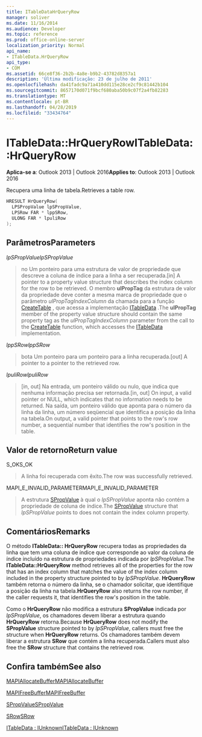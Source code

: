 ```yaml
---
title: ITableDataHrQueryRow
manager: soliver
ms.date: 11/16/2014
ms.audience: Developer
ms.topic: reference
ms.prod: office-online-server
localization_priority: Normal
api_name:
- ITableData.HrQueryRow
api_type:
- COM
ms.assetid: 66ce8f36-2b2b-4a8e-b9b2-43782d8357a1
description: 'Última modificação: 23 de julho de 2011'
ms.openlocfilehash: da41fadc9a71a410dd115e28ce2cf9c81442b104
ms.sourcegitcommit: 8657170d071f9bcf680aba50b9c07f2a4fb82283
ms.translationtype: MT
ms.contentlocale: pt-BR
ms.lasthandoff: 04/28/2019
ms.locfileid: "33434764"
---
```

# <a name="itabledatahrqueryrow"></a><span data-ttu-id="38f89-103">ITableData::HrQueryRow</span><span class="sxs-lookup"><span data-stu-id="38f89-103">ITableData::HrQueryRow</span></span>

  
  
<span data-ttu-id="38f89-104">**Aplica-se a**: Outlook 2013 | Outlook 2016</span><span class="sxs-lookup"><span data-stu-id="38f89-104">**Applies to**: Outlook 2013 | Outlook 2016</span></span> 
  
<span data-ttu-id="38f89-105">Recupera uma linha de tabela.</span><span class="sxs-lookup"><span data-stu-id="38f89-105">Retrieves a table row.</span></span>
  
```cpp
HRESULT HrQueryRow(
  LPSPropValue lpSPropValue,
  LPSRow FAR * lppSRow,
  ULONG FAR * lpuliRow
);
```

## <a name="parameters"></a><span data-ttu-id="38f89-106">Parâmetros</span><span class="sxs-lookup"><span data-stu-id="38f89-106">Parameters</span></span>

 <span data-ttu-id="38f89-107">_lpSPropValue_</span><span class="sxs-lookup"><span data-stu-id="38f89-107">_lpSPropValue_</span></span>
  
> <span data-ttu-id="38f89-108">no Um ponteiro para uma estrutura de valor de propriedade que descreve a coluna de índice para a linha a ser recuperada.</span><span class="sxs-lookup"><span data-stu-id="38f89-108">[in] A pointer to a property value structure that describes the index column for the row to be retrieved.</span></span> <span data-ttu-id="38f89-109">O membro **ulPropTag** da estrutura de valor da propriedade deve conter a mesma marca de propriedade que o parâmetro _ulPropTagIndexColumn_ da chamada para a função [CreateTable](createtable.md) , que acessa a implementação [ITableData](itabledataiunknown.md) .</span><span class="sxs-lookup"><span data-stu-id="38f89-109">The **ulPropTag** member of the property value structure should contain the same property tag as the  _ulPropTagIndexColumn_ parameter from the call to the [CreateTable](createtable.md) function, which accesses the [ITableData](itabledataiunknown.md) implementation.</span></span> 
    
 <span data-ttu-id="38f89-110">_lppSRow_</span><span class="sxs-lookup"><span data-stu-id="38f89-110">_lppSRow_</span></span>
  
> <span data-ttu-id="38f89-111">bota Um ponteiro para um ponteiro para a linha recuperada.</span><span class="sxs-lookup"><span data-stu-id="38f89-111">[out] A pointer to a pointer to the retrieved row.</span></span> 
    
 <span data-ttu-id="38f89-112">_lpuliRow_</span><span class="sxs-lookup"><span data-stu-id="38f89-112">_lpuliRow_</span></span>
  
> <span data-ttu-id="38f89-113">[in, out] Na entrada, um ponteiro válido ou nulo, que indica que nenhuma informação precisa ser retornada.</span><span class="sxs-lookup"><span data-stu-id="38f89-113">[in, out] On input, a valid pointer or NULL, which indicates that no information needs to be returned.</span></span> <span data-ttu-id="38f89-114">Na saída, um ponteiro válido que aponta para o número da linha da linha, um número seqüencial que identifica a posição da linha na tabela.</span><span class="sxs-lookup"><span data-stu-id="38f89-114">On output, a valid pointer that points to the row's row number, a sequential number that identifies the row's position in the table.</span></span>
    
## <a name="return-value"></a><span data-ttu-id="38f89-115">Valor de retorno</span><span class="sxs-lookup"><span data-stu-id="38f89-115">Return value</span></span>

<span data-ttu-id="38f89-116">S_OK</span><span class="sxs-lookup"><span data-stu-id="38f89-116">S_OK</span></span> 
  
> <span data-ttu-id="38f89-117">A linha foi recuperada com êxito.</span><span class="sxs-lookup"><span data-stu-id="38f89-117">The row was successfully retrieved.</span></span>
    
<span data-ttu-id="38f89-118">MAPI_E_INVALID_PARAMETER</span><span class="sxs-lookup"><span data-stu-id="38f89-118">MAPI_E_INVALID_PARAMETER</span></span> 
  
> <span data-ttu-id="38f89-119">A estrutura [SPropValue](spropvalue.md) à qual o _lpSPropValue_ aponta não contém a propriedade de coluna de índice.</span><span class="sxs-lookup"><span data-stu-id="38f89-119">The [SPropValue](spropvalue.md) structure that  _lpSPropValue_ points to does not contain the index column property.</span></span> 
    
## <a name="remarks"></a><span data-ttu-id="38f89-120">Comentários</span><span class="sxs-lookup"><span data-stu-id="38f89-120">Remarks</span></span>

<span data-ttu-id="38f89-121">O método **ITableData:: HrQueryRow** recupera todas as propriedades da linha que tem uma coluna de índice que corresponde ao valor da coluna de índice incluído na estrutura de propriedades indicada por _lpSPropValue_.</span><span class="sxs-lookup"><span data-stu-id="38f89-121">The **ITableData::HrQueryRow** method retrieves all of the properties for the row that has an index column that matches the value of the index column included in the property structure pointed to by  _lpSPropValue_.</span></span> <span data-ttu-id="38f89-122">**HrQueryRow** também retorna o número da linha, se o chamador solicitar, que identifique a posição da linha na tabela.</span><span class="sxs-lookup"><span data-stu-id="38f89-122">**HrQueryRow** also returns the row number, if the caller requests it, that identifies the row's position in the table.</span></span> 
  
<span data-ttu-id="38f89-123">Como o **HrQueryRow** não modifica a estrutura **SPropValue** indicada por _lpSPropValue_, os chamadores devem liberar a estrutura quando **HrQueryRow** retorna.</span><span class="sxs-lookup"><span data-stu-id="38f89-123">Because **HrQueryRow** does not modify the **SPropValue** structure pointed to by  _lpSPropValue_, callers must free the structure when **HrQueryRow** returns.</span></span> <span data-ttu-id="38f89-124">Os chamadores também devem liberar a estrutura **SRow** que contém a linha recuperada.</span><span class="sxs-lookup"><span data-stu-id="38f89-124">Callers must also free the **SRow** structure that contains the retrieved row.</span></span> 
  
## <a name="see-also"></a><span data-ttu-id="38f89-125">Confira também</span><span class="sxs-lookup"><span data-stu-id="38f89-125">See also</span></span>



[<span data-ttu-id="38f89-126">MAPIAllocateBuffer</span><span class="sxs-lookup"><span data-stu-id="38f89-126">MAPIAllocateBuffer</span></span>](mapiallocatebuffer.md)
  
[<span data-ttu-id="38f89-127">MAPIFreeBuffer</span><span class="sxs-lookup"><span data-stu-id="38f89-127">MAPIFreeBuffer</span></span>](mapifreebuffer.md)
  
[<span data-ttu-id="38f89-128">SPropValue</span><span class="sxs-lookup"><span data-stu-id="38f89-128">SPropValue</span></span>](spropvalue.md)
  
[<span data-ttu-id="38f89-129">SRow</span><span class="sxs-lookup"><span data-stu-id="38f89-129">SRow</span></span>](srow.md)
  
[<span data-ttu-id="38f89-130">ITableData : IUnknown</span><span class="sxs-lookup"><span data-stu-id="38f89-130">ITableData : IUnknown</span></span>](itabledataiunknown.md)

